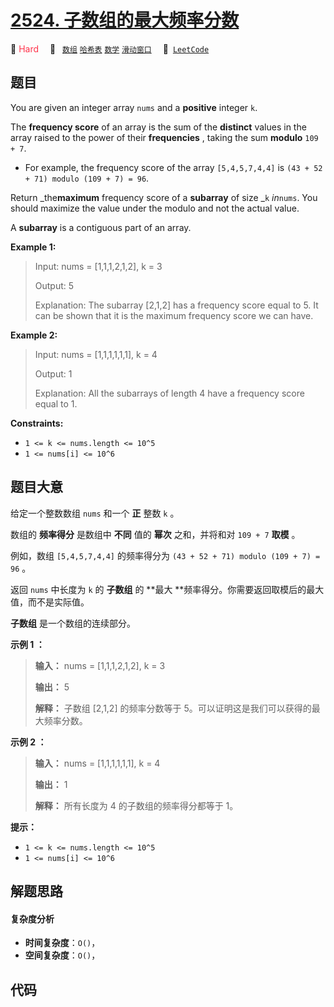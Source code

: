 # [2524. 子数组的最大频率分数](https://leetcode.com/problems/maximum-frequency-score-of-a-subarray)

🔴 <font color=#ff334b>Hard</font>&emsp; 🔖&ensp; [`数组`](/tag/array.md) [`哈希表`](/tag/hash-table.md) [`数学`](/tag/math.md) [`滑动窗口`](/tag/sliding-window.md)&emsp; 🔗&ensp;[`LeetCode`](https://leetcode.com/problems/maximum-frequency-score-of-a-subarray)

## 题目

You are given an integer array `nums` and a **positive** integer `k`.

The **frequency score** of an array is the sum of the **distinct** values in
the array raised to the power of their **frequencies** , taking the sum
**modulo** `109 + 7`.

  * For example, the frequency score of the array `[5,4,5,7,4,4]` is `(43 + 52 + 71) modulo (109 + 7) = 96`.

Return _the**maximum** frequency score of a **subarray** of size _`k`
_in_`nums`. You should maximize the value under the modulo and not the actual
value.

A **subarray** is a contiguous part of an array.



**Example 1:**

> Input: nums = [1,1,1,2,1,2], k = 3
> 
> Output: 5
> 
> Explanation: The subarray [2,1,2] has a frequency score equal to 5. It can be shown that it is the maximum frequency score we can have.

**Example 2:**

> Input: nums = [1,1,1,1,1,1], k = 4
> 
> Output: 1
> 
> Explanation: All the subarrays of length 4 have a frequency score equal to 1.

**Constraints:**

  * `1 <= k <= nums.length <= 10^5`
  * `1 <= nums[i] <= 10^6`


## 题目大意

给定一个整数数组 `nums` 和一个 **正** 整数 `k` 。

数组的 **频率得分** 是数组中 **不同** 值的 **幂次** 之和，并将和对 `109 + 7` **取模** 。

例如，数组 `[5,4,5,7,4,4]` 的频率得分为 `(43 + 52 + 71) modulo (109 + 7) = 96` 。

返回 `nums` 中长度为 `k` 的 **子数组** 的 **最大  **频率得分。你需要返回取模后的最大值，而不是实际值。

**子数组**  是一个数组的连续部分。



**示例 1 ：**

> 
> 
> 
> 
> 
> **输入：** nums = [1,1,1,2,1,2], k = 3
> 
> **输出：** 5
> 
> **解释：** 子数组 [2,1,2] 的频率分数等于 5。可以证明这是我们可以获得的最大频率分数。
> 
> 

**示例 2 ：**

> 
> 
> 
> 
> 
> **输入：** nums = [1,1,1,1,1,1], k = 4
> 
> **输出：** 1
> 
> **解释：** 所有长度为 4 的子数组的频率得分都等于 1。
> 
> 



**提示：**

  * `1 <= k <= nums.length <= 10^5`
  * `1 <= nums[i] <= 10^6`


## 解题思路

#### 复杂度分析

- **时间复杂度**：`O()`，
- **空间复杂度**：`O()`，

## 代码

```javascript

```